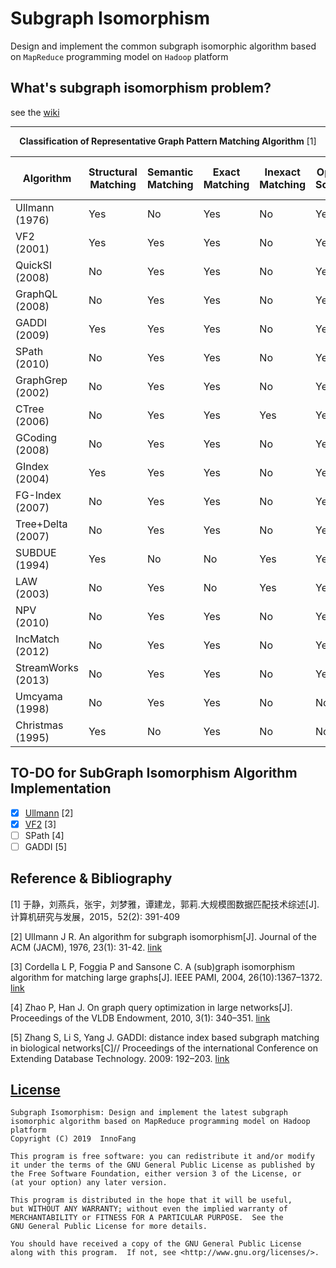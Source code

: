 # Subgraph Isomorphism

Design and implement the common subgraph isomorphic algorithm based on `MapReduce` programming model on `Hadoop` platform

## What's subgraph isomorphism problem?

see the [wiki](https://en.wikipedia.org/wiki/Subgraph_isomorphism_problem)

---

<div align="center">

<strong>Classification of Representative Graph Pattern Matching Algorithm</strong> [1]

</div>

| Algorithm | Structural Matching | Semantic Matching |  Exact Matching | Inexact Matching | Optimal Solution | Approximate Solution | Static Graph Matching | Dynamic Graph Matching |
| - | - | - | - | - | - | - | - | - |
| Ullmann <br/> (1976)      | Yes | No  | Yes | No  | Yes | No  | Yes | No  |
| VF2 <br/> (2001)          | Yes | Yes | Yes | No  | Yes | No  | Yes | No  |
| QuickSI <br/> (2008)      | No  | Yes | Yes | No  | Yes | No  | Yes | No  |
| GraphQL <br/> (2008)      | No  | Yes | Yes | No  | Yes | No  | Yes | No  |
| GADDI <br/> (2009)        | Yes | Yes | Yes | No  | Yes | No  | Yes | No  |
| SPath <br/> (2010)        | No  | Yes | Yes | No  | Yes | No  | Yes | No  |
| GraphGrep <br/> (2002)    | No  | Yes | Yes | No  | Yes | No  | Yes | Yes |
| CTree <br/> (2006)        | No  | Yes | Yes | Yes | Yes | No  | Yes | No  |
| GCoding <br/> (2008)      | No  | Yes | Yes | No  | Yes | No  | Yes | No  |
| GIndex <br/> (2004)       | Yes | Yes | Yes | No  | Yes | No  | Yes | No  |
| FG-Index <br/> (2007)     | No  | Yes | Yes | No  | Yes | No  | Yes | No  |
| Tree+Delta <br/> (2007)   | No  | Yes | Yes | No  | Yes | No  | Yes | No  |
| SUBDUE <br/> (1994)       | Yes | No  | No  | Yes | Yes | No  | Yes | No  |
| LAW <br/> (2003)          | No  | Yes | No  | Yes | Yes | No  | Yes | No  |
| NPV <br/> (2010)          | No  | Yes | Yes | No  | Yes | No  | Yes | Yes |
| IncMatch <br/> (2012)     | No  | Yes | Yes | No  | Yes | No  | Yes | Yes |
| StreamWorks <br/> (2013)  | No  | Yes | Yes | No  | Yes | No  | No  | Yes |
| Umcyama <br/> (1998)      | No  | Yes | Yes | No  | No  | Yes | Yes | No  |
| Christmas <br/> (1995)    | Yes | No  | Yes | No  | No  | Yes | Yes | No  |

## TO-DO for SubGraph Isomorphism Algorithm Implementation

 + [x] [Ullmann](./src/main/java/io/github/innofang/algorithm/impl/Ullmann.java) [2]
 + [x] [VF2](./src/main/java/io/github/innofang/algorithm/impl/VF2.java) [3]
 + [ ] SPath [4]
 + [ ] GADDI [5]
 
## Reference & Bibliography

[1] 于静，刘燕兵，张宇，刘梦雅，谭建龙，郭莉.大规模图数据匹配技术综述[J].计算机研究与发展，2015，52(2): 391-409

[2] Ullmann J R. An algorithm for subgraph isomorphism[J]. Journal of the ACM (JACM), 1976, 23(1): 31-42. [link](https://www.cs.bgu.ac.il/~dinitz/Course/SS-12/Ullman_Algorithm.pdf)

[3] Cordella L P, Foggia P and Sansone C. A (sub)graph isomorphism algorithm for matching large graphs[J]. IEEE PAMI, 2004, 26(10):1367–1372. [link](https://ieeexplore.ieee.org/document/1323804?arnumber=1323804&tag=1)

[4] Zhao P, Han J. On graph query optimization in large networks[J]. Proceedings of the VLDB Endowment, 2010, 3(1): 340–351. [link](https://www.vldb.org/pvldb/vldb2010/pvldb_vol3/R30.pdf)

[5] Zhang S, Li S, Yang J. GADDI: distance index based subgraph matching in biological networks[C]// Proceedings of the international Conference on Extending Database Technology. 2009: 192–203. [link](https://dl.acm.org/citation.cfm?id=1516384)


## [License](./LICENSE)

    Subgraph Isomorphism: Design and implement the latest subgraph isomorphic algorithm based on MapReduce programming model on Hadoop platform
    Copyright (C) 2019  InnoFang

    This program is free software: you can redistribute it and/or modify
    it under the terms of the GNU General Public License as published by
    the Free Software Foundation, either version 3 of the License, or
    (at your option) any later version.

    This program is distributed in the hope that it will be useful,
    but WITHOUT ANY WARRANTY; without even the implied warranty of
    MERCHANTABILITY or FITNESS FOR A PARTICULAR PURPOSE.  See the
    GNU General Public License for more details.

    You should have received a copy of the GNU General Public License
    along with this program.  If not, see <http://www.gnu.org/licenses/>.
